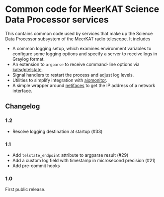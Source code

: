 # Common code for MeerKAT Science Data Processor services

This contains common code used by services that make up the Science Data Processor
subsystem of the MeerKAT radio telescope. It includes

- A common logging setup, which examines environment variables to configure
  some logging options and specify a server to receive logs in Graylog
  format.
- An extension to `argparse` to receive command-line options via
  [katsdptelstate](https://github.com/ska-sa/katsdptelstate).
- Signal handlers to restart the process and adjust log levels.
- Utilities to simplify integration with
  [aiomonitor](https://github.com/aio-libs/aiomonitor).
- A simple wrapper around [netifaces](https://github.com/al45tair/netifaces) to
  get the IP address of a network interface.

## Changelog

### 1.2

- Resolve logging destination at startup (#33)

### 1.1

- Add `telstate_endpoint` attribute to argparse result (#29)
- Add a custom log field with timestamp in microsecond precision (#21)
- Add pre-commit hooks

### 1.0

First public release.
